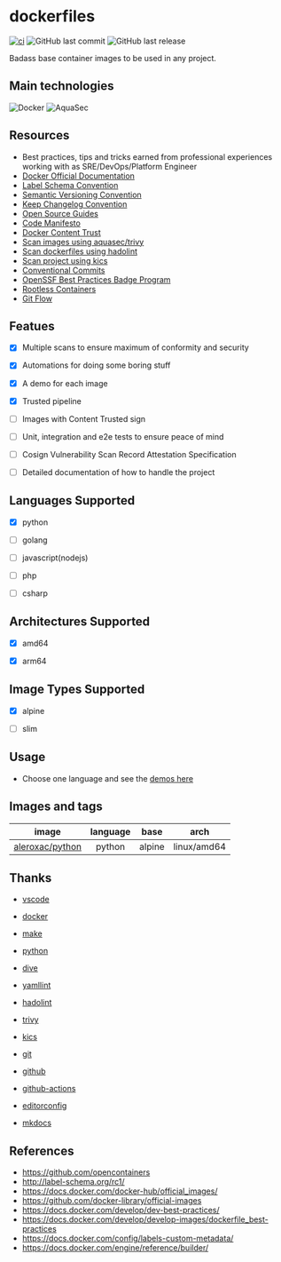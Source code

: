 # dockerfiles
[![ci](https://github.com/aleroxac/dockerfiles/actions/workflows/ci.yaml/badge.svg)](https://github.com/aleroxac/dockerfiles/actions/workflows/ci.yaml)
![GitHub last commit](https://img.shields.io/github/last-commit/aleroxac/dockerfiles)
![GitHub last release](https://img.shields.io/github/release/aleroxac/dockerfiles)

Badass base container images to be used in any project.

## Main technologies
![Docker](https://img.shields.io/badge/docker-%230db7ed.svg?style=for-the-badge&logo=docker&logoColor=white)
![AquaSec](https://img.shields.io/badge/aqua-%231904DA.svg?style=for-the-badge&logo=aqua&logoColor=#0018A8)



## Resources
- Best practices, tips and tricks earned from professional experiences working with as SRE/DevOps/Platform Engineer
- [Docker Official Documentation](https://docs.docker.com/)
- [Label Schema Convention](http://label-schema.org/rc1/)
- [Semantic Versioning Convention](https://semver.org/spec/v2.0.0.html)
- [Keep Changelog Convention](https://keepachangelog.com/en/1.0.0/)
- [Open Source Guides](https://opensource.guide)
- [Code Manifesto](https://github.com/code-manifesto/code-manifesto)
- [Docker Content Trust](https://docs.docker.com/engine/security/trust/)
- [Scan images using aquasec/trivy](https://github.com/aquasecurity/trivy)
- [Scan dockerfiles using hadolint](https://github.com/hadolint/hadolint)
- [Scan project using kics](https://github.com/Checkmarx/kics)
- [Conventional Commits](https://www.conventionalcommits.org/en/v1.0.0/)
- [OpenSSF Best Practices Badge Program](https://bestpractices.coreinfrastructure.org/en)
- [Rootless Containers](https://rootlesscontaine.rs/)
- [Git Flow](https://github.com/petervanderdoes/gitflow-avh)



## Featues
- [x] Multiple scans to ensure maximum of conformity and security
- [x] Automations for doing some boring stuff
- [x] A demo for each image
- [x] Trusted pipeline
- [ ] Images with Content Trusted sign
- [ ] Unit, integration and e2e tests to ensure peace of mind
- [ ] Cosign Vulnerability Scan Record Attestation Specification
- [ ] Detailed documentation of how to handle the project


## Languages Supported
- [x] python
- [ ] golang
- [ ] javascript(nodejs)
- [ ] php
- [ ] csharp



## Architectures Supported
- [x] amd64
- [x] arm64



## Image Types Supported
- [x] alpine
- [ ] slim



## Usage
- Choose one language and see the [demos here](demos)



## Images and tags
| image                                                     | language | base | arch      |
|:---------------------------------------------------------:|:--------:|:----:|:---------:|
|[aleroxac/python](https://hub.docker.com/r/aleroxac/python)|python    |alpine|linux/amd64|



## Thanks
- [vscode](https://github.com/microsoft/vscode)
- [docker](https://github.com/docker)

- [make](https://www.gnu.org/software/make/)
- [python](https://github.com/python)

- [dive](https://github.com/wagoodman/dive)

- [yamllint](https://github.com/adrienverge/yamllint)
- [hadolint](https://github.com/hadolint/hadolint)
- [trivy](https://github.com/aquasecurity/trivy)
- [kics](https://github.com/Checkmarx/kics)

- [git](https://github.com/git/git)
- [github](https://github.com/github)
- [github-actions](https://github.com/actions)

- [editorconfig](https://github.com/editorconfig)
- [mkdocs](https://github.com/mkdocs/mkdocs)




## References
- https://github.com/opencontainers
- http://label-schema.org/rc1/
- https://docs.docker.com/docker-hub/official_images/
- https://github.com/docker-library/official-images
- https://docs.docker.com/develop/dev-best-practices/
- https://docs.docker.com/develop/develop-images/dockerfile_best-practices
- https://docs.docker.com/config/labels-custom-metadata/
- https://docs.docker.com/engine/reference/builder/
